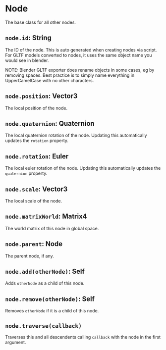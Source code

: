 # Node

The base class for all other nodes.

## `node.id`: String

The ID of the node. This is auto generated when creating nodes via script. For GLTF models converted to nodes, it uses the same object name you would see in blender.

NOTE: Blender GLTF exporter does rename objects in some cases, eg by removing spaces. Best practice is to simply name everything in UpperCamelCase with no other characters.

## `node.position`: Vector3

The local position of the node.

## `node.quaternion`: Quaternion

The local quaternion rotation of the node. Updating this automatically updates the `rotation` property.

## `node.rotation`: Euler

The local euler rotation of the node. Updating this automatically updates the `quaternion` property.

## `node.scale`: Vector3

The local scale of the node.

## `node.matrixWorld`: Matrix4

The world matrix of this node in global space.

## `node.parent`: Node

The parent node, if any.

## `node.add(otherNode)`: Self

Adds `otherNode` as a child of this node.

## `node.remove(otherNode)`: Self

Removes `otherNode` if it is a child of this node.

## `node.traverse(callback)`

Traverses this and all descendents calling `callback` with the node in the first argument.





